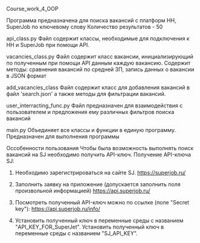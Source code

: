 Course_work_4_OOP

Программа предназначена для поиска вакансий с платформ HH, SuperJob по ключевому слову
Количество результатов - 50

api_class.py
Файл содержит классы, необходимые для подключения к HH и SuperJob при помощи API.

vacancies_class.py
Файл содержит класс вакансии, инициализирующий по полученным при помощи API данным каждую вакансию. Содержит методы: сравнения вакансий по средней ЗП, запись данных о вакансии в JSON формат

add_vacancies_class
Файл содержит класс для добавления вакансий в файл 'search.json' а также методы для фильтрации вакансий.

user_interracting_func.py
Файл предназначен для взаимодействия с пользователем и предложения ему различных фильтров поиска вакансий

main.py
Объединяет все классы и функции в единую программу. Предназначен для выполнения программы

Оссобенности пользования
Чтобы была возможность выполнять поиск вакансий на SJ необходимо получить API-ключ.
Получение API-ключа SJ:
1) Необходимо зарегистрироваться на сайте SJ.
https://superjob.ru/

2) Заполнить заявку на приложение (допускается заполнить поля произвольной информацией)
https://api.superjob.ru/

3) Посмотреть полученный API-ключ можно по ссылке (поле "Secret key"):
https://api.superjob.ru/info/

4) Установить полученный ключ в переменные среды с названием "API_KEY_FOR_SuperJet".
Установить полученный ключ в переменные среды с названием "SJ_API_KEY".
